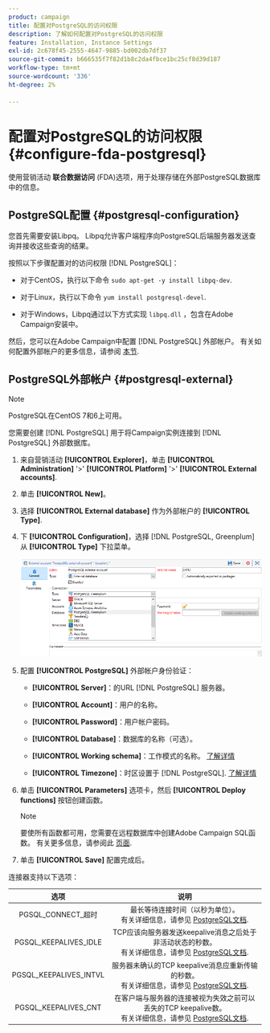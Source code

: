 ```yaml
---
product: campaign
title: 配置对PostgreSQL的访问权限
description: 了解如何配置对PostgreSQL的访问权限
feature: Installation, Instance Settings
exl-id: 2c678f45-2555-4647-9885-bd002db7df37
source-git-commit: b666535f7f82d1b8c2da4fbce1bc25cf8d39d187
workflow-type: tm+mt
source-wordcount: '336'
ht-degree: 2%

---
```


# 配置对PostgreSQL的访问权限 {#configure-fda-postgresql}



使用营销活动 **联合数据访问** (FDA)选项，用于处理存储在外部PostgreSQL数据库中的信息。

## PostgreSQL配置 {#postgresql-configuration}

您首先需要安装Libpq。 Libpq允许客户端程序向PostgreSQL后端服务器发送查询并接收这些查询的结果。

按照以下步骤配置对的访问权限 [!DNL PostgreSQL]：

* 对于CentOS，执行以下命令 `sudo apt-get -y install libpq-dev`.

* 对于Linux，执行以下命令 `yum install postgresql-devel`.

* 对于Windows，Libpq通过以下方式实现 `libpq.dll` ，包含在Adobe Campaign安装中。

然后，您可以在Adobe Campaign中配置 [!DNL PostgreSQL] 外部帐户。 有关如何配置外部帐户的更多信息，请参阅 [本节](#postgresql-external).

## PostgreSQL外部帐户 {#postgresql-external}

>[!NOTE]
>
> PostgreSQL在CentOS 7和6上可用。

您需要创建 [!DNL PostgreSQL] 用于将Campaign实例连接到 [!DNL PostgreSQL] 外部数据库。

1. 来自营销活动 **[!UICONTROL Explorer]**，单击 **[!UICONTROL Administration]** &#39;>&#39; **[!UICONTROL Platform]** &#39;>&#39; **[!UICONTROL External accounts]**.

1. 单击 **[!UICONTROL New]**。

1. 选择 **[!UICONTROL External database]** 作为外部帐户的 **[!UICONTROL Type]**.

1. 下 **[!UICONTROL Configuration]**，选择 [!DNL PostgreSQL, Greenplum] 从 **[!UICONTROL Type]** 下拉菜单。

   ![](assets/postgresql_1.png)

1. 配置 **[!UICONTROL PostgreSQL]** 外部帐户身份验证：

   * **[!UICONTROL Server]**：的URL [!DNL PostgreSQL] 服务器。

   * **[!UICONTROL Account]**：用户的名称。

   * **[!UICONTROL Password]**：用户帐户密码。

   * **[!UICONTROL Database]**：数据库的名称（可选）。

   * **[!UICONTROL Working schema]**：工作模式的名称。 [了解详情](https://www.postgresql.org/docs/current/ddl-schemas.html)

   * **[!UICONTROL Timezone]**：时区设置于 [!DNL PostgreSQL]. [了解详情](https://www.postgresql.org/docs/7.2/timezones.html)

1. 单击 **[!UICONTROL Parameters]** 选项卡，然后 **[!UICONTROL Deploy functions]** 按钮创建函数。

   >[!NOTE]
   >
   >要使所有函数都可用，您需要在远程数据库中创建Adobe Campaign SQL函数。 有关更多信息，请参阅此 [页面](../../configuration/using/adding-additional-sql-functions.md).

1. 单击 **[!UICONTROL Save]** 配置完成后。

连接器支持以下选项：

| 选项 | 说明 |
|:-:|:-:|
| PGSQL_CONNECT_超时 | 最长等待连接时间（以秒为单位）。 <br>有关详细信息，请参见 [PostgreSQL文档](https://www.postgresql.org/docs/12/libpq-connect.html#LIBPQ-CONNECT-CONNECT-TIMEOUT). |
| PGSQL_KEEPALIVES_IDLE | TCP应该向服务器发送keepalive消息之后处于非活动状态的秒数。 <br>有关详细信息，请参见 [PostgreSQL文档](https://www.postgresql.org/docs/12/libpq-connect.html#LIBPQ-KEEPALIVES-IDLE). |
| PGSQL_KEEPALIVES_INTVL | 服务器未确认的TCP keepalive消息应重新传输的秒数。  <br>有关详细信息，请参见 [PostgreSQL文档](https://www.postgresql.org/docs/12/libpq-connect.html#LIBPQ-KEEPALIVES-INTERVAL). |
| PGSQL_KEEPALIVES_CNT | 在客户端与服务器的连接被视为失效之前可以丢失的TCP keepalive数。 <br>有关详细信息，请参见 [PostgreSQL文档](https://www.postgresql.org/docs/12/libpq-connect.html#LIBPQ-KEEPALIVES-COUNT). |
